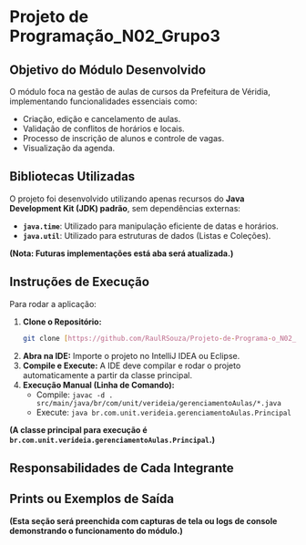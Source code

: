 # Projeto de Programação_N02_Grupo3

## Objetivo do Módulo Desenvolvido

O módulo foca na gestão de aulas de cursos da Prefeitura de Véridia, implementando funcionalidades essenciais como:
* Criação, edição e cancelamento de aulas.
* Validação de conflitos de horários e locais.
* Processo de inscrição de alunos e controle de vagas.
* Visualização da agenda.

## Bibliotecas Utilizadas

O projeto foi desenvolvido utilizando apenas recursos do **Java Development Kit (JDK) padrão**, sem dependências externas:
* **`java.time`**: Utilizado para manipulação eficiente de datas e horários.
* **`java.util`**: Utilizado para estruturas de dados (Listas e Coleções).

**(Nota: Futuras implementações está aba será atualizada.)**

## Instruções de Execução

Para rodar a aplicação:

1.  **Clone o Repositório:**
    ```bash
    git clone [https://github.com/RaulRSouza/Projeto-de-Programa-o_N02_Grupo3.git](https://github.com/RaulRSouza/Projeto-de-Programa-o_N02_Grupo3.git)
    ```
2.  **Abra na IDE:** Importe o projeto no IntelliJ IDEA ou Eclipse.
3.  **Compile e Execute:** A IDE deve compilar e rodar o projeto automaticamente a partir da classe principal.
4.  **Execução Manual (Linha de Comando):**
    * Compile: `javac -d . src/main/java/br/com/unit/verideia/gerenciamentoAulas/*.java`
    * Execute: `java br.com.unit.verideia.gerenciamentoAulas.Principal`

**(A classe principal para execução é `br.com.unit.verideia.gerenciamentoAulas.Principal`.)**

## Responsabilidades de Cada Integrante



## Prints ou Exemplos de Saída

**(Esta seção será preenchida com capturas de tela ou logs de console demonstrando o funcionamento do módulo.)**
